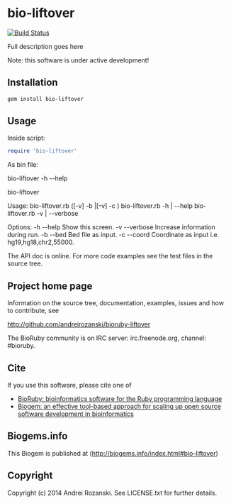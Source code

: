 # bio-liftover

[![Build Status](https://secure.travis-ci.org/andreirozanski/bioruby-liftover.png)](http://travis-ci.org/andreirozanski/bioruby-liftover)

Full description goes here

Note: this software is under active development!

## Installation

```sh
gem install bio-liftover
```

## Usage

Inside script:

```ruby
require 'bio-liftover'

```

As bin file:

bio-liftover -h --help

bio-liftover

Usage:
  bio-liftover.rb ([-v] -b <genome1> <genome2> <file>|[-v] -c <genome1> <genome2> <chromosome> <start> <end>)
  bio-liftover.rb -h | --help
  bio-liftover.rb -v | --verbose

Options:
  -h --help     Show this screen.
  -v --verbose  Increase information during run.
  -b --bed      Bed file as input.
  -c --coord    Coordinate as input i.e. hg19,hg18,chr2,55000.


The API doc is online. For more code examples see the test files in
the source tree.
        
## Project home page

Information on the source tree, documentation, examples, issues and
how to contribute, see

  http://github.com/andreirozanski/bioruby-liftover

The BioRuby community is on IRC server: irc.freenode.org, channel: #bioruby.

## Cite

If you use this software, please cite one of
  
* [BioRuby: bioinformatics software for the Ruby programming language](http://dx.doi.org/10.1093/bioinformatics/btq475)
* [Biogem: an effective tool-based approach for scaling up open source software development in bioinformatics](http://dx.doi.org/10.1093/bioinformatics/bts080)

## Biogems.info

This Biogem is published at (http://biogems.info/index.html#bio-liftover)

## Copyright

Copyright (c) 2014 Andrei Rozanski. See LICENSE.txt for further details.

